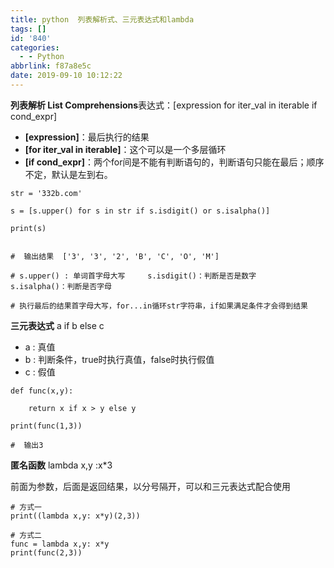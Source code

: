 ```yaml
---
title: python  列表解析式、三元表达式和lambda
tags: []
id: '840'
categories:
  - - Python
abbrlink: f87a8e5c
date: 2019-09-10 10:12:22
---
```


**列表解析 List Comprehensions**表达式：\[expression for iter\_val in iterable if cond\_expr\]

*   **\[expression\]**：最后执行的结果
*   **\[for iter\_val in iterable\]**：这个可以是一个多层循环
*   **\[if cond\_expr\]**：两个for间是不能有判断语句的，判断语句只能在最后；顺序不定，默认是左到右。

```
str = '332b.com'

s = [s.upper() for s in str if s.isdigit() or s.isalpha()]

print(s)


#  输出结果  ['3', '3', '2', 'B', 'C', 'O', 'M']

# s.upper() : 单词首字母大写     s.isdigit()：判断是否是数字     s.isalpha()：判断是否字母

# 执行最后的结果首字母大写，for...in循环str字符串，if如果满足条件才会得到结果
```

**三元表达式** a if b else c

*   a : 真值
*   b : 判断条件，true时执行真值，false时执行假值
*   c : 假值

```
def func(x,y):

    return x if x > y else y

print(func(1,3))

#  输出3
```

**匿名函数** lambda x,y :x\*3

前面为参数，后面是返回结果，以分号隔开，可以和三元表达式配合使用

```
# 方式一
print((lambda x,y: x*y)(2,3))

# 方式二
func = lambda x,y: x*y
print(func(2,3))
```